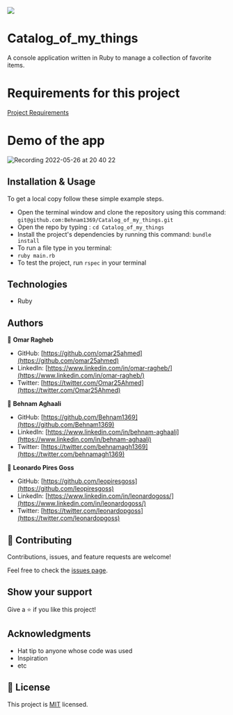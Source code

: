  

![](https://img.shields.io/badge/Microverse-blueviolet)

# Catalog_of_my_things
A console application written in Ruby to manage a collection of favorite items.

# Requirements for this project

[Project Requirements](https://github.com/microverseinc/curriculum-ruby/blob/main/group-capstone/catalog_of_my_things.md)

# Demo of the app
![Recording 2022-05-26 at 20 40 22](https://user-images.githubusercontent.com/92755394/170528961-6c93ac3c-a86a-4447-83c1-86c0c0b68029.gif)

## Installation & Usage

To get a local copy follow these simple example steps. 

- Open the terminal window and clone the repository using this command: `git@github.com:Behnam1369/Catalog_of_my_things.git` 
- Open the repo by typing : `cd Catalog_of_my_things`
- Install the project's dependencies by running this command: `bundle install` 
- To run a file type in you terminal:
- `ruby main.rb`
- To test the project, run `rspec` in your terminal 

## Technologies

- Ruby

## Authors

👤 **Omar Ragheb**

- GitHub: [https://github.com/omar25ahmed](https://github.com/omar25ahmed)
- LinkedIn: [https://www.linkedin.com/in/omar-ragheb/](https://www.linkedin.com/in/omar-ragheb/)
- Twitter: [https://twitter.com/Omar25Ahmed](https://twitter.com/Omar25Ahmed)

👤 **Behnam Aghaali**

- GitHub: [https://github.com/Behnam1369](https://github.com/Behnam1369)
- LinkedIn: [https://www.linkedin.com/in/behnam-aghaali](https://www.linkedin.com/in/behnam-aghaali)
- Twitter: [https://twitter.com/behnamagh1369](https://twitter.com/behnamagh1369)


👤 **Leonardo Pires Goss**

- GitHub: [https://github.com/leopiresgoss](https://github.com/leopiresgoss)
- LinkedIn: [https://www.linkedin.com/in/leonardogoss/](https://www.linkedin.com/in/leonardogoss/)
- Twitter: [https://twitter.com/leonardopgoss](https://twitter.com/leonardopgoss)

## 🤝 Contributing

Contributions, issues, and feature requests are welcome!

Feel free to check the [issues page](https://github.com/Behnam1369/Catalog_of_my_things/issues).

## Show your support

Give a ⭐️ if you like this project!

## Acknowledgments

- Hat tip to anyone whose code was used
- Inspiration
- etc

## 📝 License

This project is [MIT](./LICENSE) licensed.